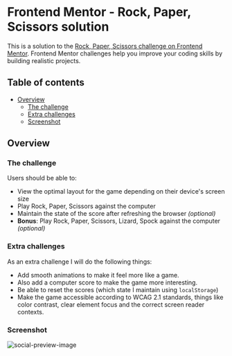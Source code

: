 # Frontend Mentor - Rock, Paper, Scissors solution

This is a solution to the [Rock, Paper, Scissors challenge on Frontend Mentor](https://www.frontendmentor.io/challenges/rock-paper-scissors-game-pTgwgvgH). Frontend Mentor challenges help you improve your coding skills by building realistic projects. 

## Table of contents

- [Overview](#overview)
  - [The challenge](#the-challenge)
  - [Extra challenges](#extra-challenges)
  - [Screenshot](#screenshot)

## Overview

### The challenge

Users should be able to:

- View the optimal layout for the game depending on their device's screen size
- Play Rock, Paper, Scissors against the computer
- Maintain the state of the score after refreshing the browser _(optional)_
- **Bonus**: Play Rock, Paper, Scissors, Lizard, Spock against the computer _(optional)_

### Extra challenges

As an extra challenge I will do the following things:

- Add smooth animations to make it feel more like a game.
- Also add a computer score to make the game more interesting.
- Be able to reset the scores (which state I maintain using `localStorage`)
- Make the game accessible according to WCAG 2.1 standards, things like color contrast, clear element focus and the correct screen reader contexts.

### Screenshot

![social-preview-image](https://res.cloudinary.com/dz209s6jk/image/upload/v1573656786/Challenges/ptaxibtrjsw5jvlcurbq.jpg)
